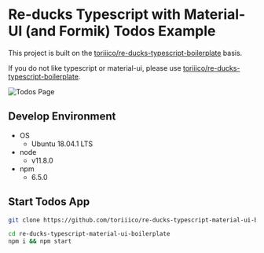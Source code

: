 # Re-ducks Typescript with Material-UI (and Formik) Todos Example

This project is built on the [toriiico/re-ducks-typescript-boilerplate](https://github.com/toriiico/re-ducks-typescript-boilerplate) basis.

If you do not like typescript or material-ui, please use [toriiico/re-ducks-typescript-boilerplate](https://github.com/toriiico/re-ducks-typescript-boilerplate).

![Todos Page](https://user-images.githubusercontent.com/43000286/54735181-ddaad600-4be7-11e9-8351-1565d66a6d2b.png)

## Develop Environment

- OS
  - Ubuntu 18.04.1 LTS
- node
  - v11.8.0
- npm
  - 6.5.0

## Start Todos App

```bash
git clone https://github.com/toriiico/re-ducks-typescript-material-ui-boilerplate.git

cd re-ducks-typescript-material-ui-boilerplate
npm i && npm start
```

